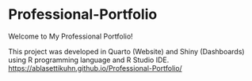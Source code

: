 # Professional-Portfolio
Welcome to My Professional Portfolio!

This project was developed in Quarto (Website) and Shiny (Dashboards) using R programming language and R Studio IDE.
https://ablasettikuhn.github.io/Professional-Portfolio/
